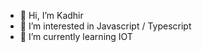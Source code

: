 - 👋 Hi, I’m Kadhir
- 👀 I’m interested in Javascript / Typescript
- 🌱 I’m currently learning IOT

<!---
douzo/douzo is a ✨ special ✨ repository because its `README.md` (this file) appears on your GitHub profile.
You can click the Preview link to take a look at your changes.
--->
